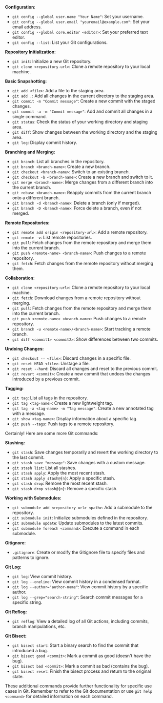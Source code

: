 **Configuration:**

- `git config --global user.name "Your Name"`: Set your username.
- `git config --global user.email "youremail@example.com"`: Set your email address.
- `git config --global core.editor <editor>`: Set your preferred text editor.
- `git config --list`: List your Git configurations.

**Repository Initialization:**

- `git init`: Initialize a new Git repository.
- `git clone <repository-url>`: Clone a remote repository to your local machine.

**Basic Snapshotting:**

- `git add <file>`: Add a file to the staging area.
- `git add .`: Add all changes in the current directory to the staging area.
- `git commit -m "Commit message"`: Create a new commit with the staged changes.
- `git commit -a -m "Commit message"`: Add and commit all changes in a single command.
- `git status`: Check the status of your working directory and staging area.
- `git diff`: Show changes between the working directory and the staging area.
- `git log`: Display commit history.

**Branching and Merging:**

- `git branch`: List all branches in the repository.
- `git branch <branch-name>`: Create a new branch.
- `git checkout <branch-name>`: Switch to an existing branch.
- `git checkout -b <branch-name>`: Create a new branch and switch to it.
- `git merge <branch-name>`: Merge changes from a different branch into the current branch.
- `git rebase <branch-name>`: Reapply commits from the current branch onto a different branch.
- `git branch -d <branch-name>`: Delete a branch (only if merged).
- `git branch -D <branch-name>`: Force delete a branch, even if not merged.

**Remote Repositories:**

- `git remote add origin <repository-url>`: Add a remote repository.
- `git remote -v`: List remote repositories.
- `git pull`: Fetch changes from the remote repository and merge them into the current branch.
- `git push <remote-name> <branch-name>`: Push changes to a remote repository.
- `git fetch`: Fetch changes from the remote repository without merging them.

**Collaboration:**

- `git clone <repository-url>`: Clone a remote repository to your local machine.
- `git fetch`: Download changes from a remote repository without merging.
- `git pull`: Fetch changes from the remote repository and merge them into the current branch.
- `git push <remote-name> <branch-name>`: Push changes to a remote repository.
- `git branch -u <remote-name>/<branch-name>`: Start tracking a remote branch.
- `git diff <commit1> <commit2>`: Show differences between two commits.

**Undoing Changes:**

- `git checkout -- <file>`: Discard changes in a specific file.
- `git reset HEAD <file>`: Unstage a file.
- `git reset --hard`: Discard all changes and reset to the previous commit.
- `git revert <commit>`: Create a new commit that undoes the changes introduced by a previous commit.

**Tagging:**

- `git tag`: List all tags in the repository.
- `git tag <tag-name>`: Create a new lightweight tag.
- `git tag -a <tag-name> -m "Tag message"`: Create a new annotated tag with a message.
- `git show <tag-name>`: Display information about a specific tag.
- `git push --tags`: Push tags to a remote repository.

Certainly! Here are some more Git commands:

**Stashing:**

- `git stash`: Save changes temporarily and revert the working directory to the last commit.
- `git stash save "message"`: Save changes with a custom message.
- `git stash list`: List all stashes.
- `git stash apply`: Apply the most recent stash.
- `git stash apply stash@{n}`: Apply a specific stash.
- `git stash drop`: Remove the most recent stash.
- `git stash drop stash@{n}`: Remove a specific stash.

**Working with Submodules:**

- `git submodule add <repository-url> <path>`: Add a submodule to the repository.
- `git submodule init`: Initialize submodules defined in the repository.
- `git submodule update`: Update submodules to the latest commits.
- `git submodule foreach <command>`: Execute a command in each submodule.

**Gitignore:**

- `.gitignore`: Create or modify the Gitignore file to specify files and patterns to ignore.

**Git Log:**

- `git log`: View commit history.
- `git log --oneline`: View commit history in a condensed format.
- `git log --author="author-name"`: View commit history by a specific author.
- `git log --grep="search-string"`: Search commit messages for a specific string.

**Git Reflog:**

- `git reflog`: View a detailed log of all Git actions, including commits, branch manipulations, etc.

**Git Bisect:**

- `git bisect start`: Start a binary search to find the commit that introduced a bug.
- `git bisect good <commit>`: Mark a commit as good (doesn't have the bug).
- `git bisect bad <commit>`: Mark a commit as bad (contains the bug).
- `git bisect reset`: Finish the bisect process and return to the original state.

These additional commands provide further functionality for specific use cases in Git. Remember to refer to the Git documentation or use `git help <command>` for detailed information on each command.

